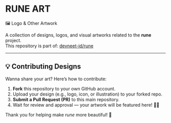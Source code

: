 # RUNE ART
🖼️ Logo & Other Artwork  

A collection of designs, logos, and visual artworks related to the **rune** project.  
This repository is part of: [devneet-id/rune](https://github.com/devneet-id/rune)

---

## 💡 Contributing Designs
Wanna share your art? Here’s how to contribute:

1. **Fork** this repository to your own GitHub account.  
2. Upload your design (e.g., logo, icon, or illustration) to your forked repo.  
3. **Submit a Pull Request (PR)** to this main repository.  
4. Wait for review and approval — your artwork will be featured here! 🎨✨  

Thank you for helping make *rune* more beautiful! 💫
